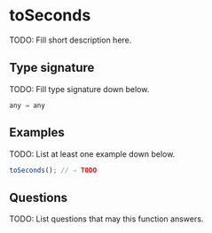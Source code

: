 # toSeconds

TODO: Fill short description here.

## Type signature

TODO: Fill type signature down below.

```
any ⇒ any
```

## Examples

TODO: List at least one example down below.

```javascript
toSeconds(); // ⇒ TODO
```

## Questions

TODO: List questions that may this function answers.
